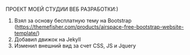ПРОЕКТ МОЕЙ СТУДИИ ВЕБ РАЗРАБОТКИ:)

1. Взял за основу бесплатную тему на Bootstrap (https://themefisher.com/products/airspace-free-bootstrap-website-template/)
2. Добавил движок на Jekyll
3. Изменил внешний вид за счет CSS, JS и Jquery

